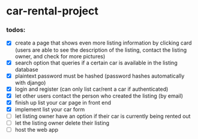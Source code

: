 # car-rental-project

### todos:
- [x] create a page that shows even more listing information by clicking card (users are able to see the description of the listing, contact the listing owner, and check for more pictures)
- [x] search option that queries if a certain car is available in the listing database
- [x] plaintext password must be hashed (password hashes automatically with django)
- [x] login and register (can only list car/rent a car if authenticated)
- [x] let other users contact the person who created the listing (by email)
- [x] finish up list your car page in front end
- [x] implement list your car form
- [ ] let listing owner have an option if their car is currently being rented out
- [ ] let the listing owner delete their listing
- [ ] host the web app
